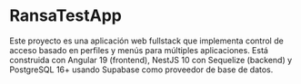 # RansaTestApp
Este proyecto es una aplicación web fullstack que implementa control de acceso basado en perfiles y menús para múltiples aplicaciones. Está construida con Angular 19 (frontend), NestJS 10 con Sequelize (backend) y PostgreSQL 16+ usando Supabase como proveedor de base de datos.
